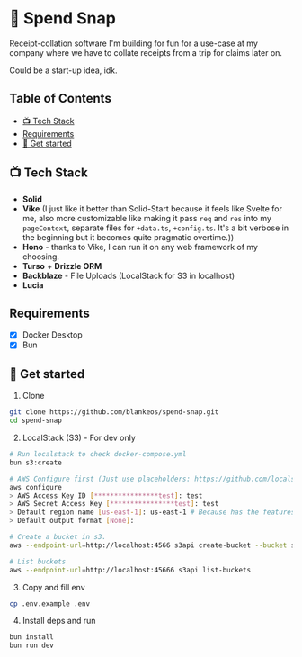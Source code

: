 <h1>💸 Spend Snap</h1>

Receipt-collation software I'm building for fun for a use-case at my company
where we have to collate receipts from a trip for claims later on.

Could be a start-up idea, idk.

<h2>Table of Contents</h2>

- [📺 Tech Stack](#%F0%9F%93%BA-tech-stack)
- [Requirements](#requirements)
- [🚀 Get started](#%F0%9F%9A%80-get-started)

## 📺 Tech Stack

- **Solid**
- **Vike** (I just like it better than Solid-Start because it feels like Svelte for me, also more customizable like making it pass `req` and `res` into my `pageContext`, separate files for `+data.ts`, `+config.ts`. It's a bit verbose in the beginning but it becomes quite pragmatic overtime.))
- **Hono** - thanks to Vike, I can run it on any web framework of my choosing.
- **Turso** + **Drizzle ORM**
- **Backblaze** - File Uploads (LocalStack for S3 in localhost)
- **Lucia**

## Requirements

- [x] Docker Desktop
- [x] Bun

## 🚀 Get started

1. Clone

```sh
git clone https://github.com/blankeos/spend-snap.git
cd spend-snap
```

2. LocalStack (S3) - For dev only

```sh
# Run localstack to check docker-compose.yml
bun s3:create

# AWS Configure first (Just use placeholders: https://github.com/localstack/localstack/issues/8424)
aws configure
> AWS Access Key ID [****************test]: test
> AWS Secret Access Key [****************test]: test
> Default region name [us-east-1]: us-east-1 # Because has the features we need.
> Default output format [None]:

# Create a bucket in s3.
aws --endpoint-url=http://localhost:4566 s3api create-bucket --bucket spend-snap --region us-east-1

# List buckets
aws --endpoint-url=http://localhost:45666 s3api list-buckets
```

3. Copy and fill env

```sh
cp .env.example .env
```

4. Install deps and run

```sh
bun install
bun run dev
```

<!-- # SolidStart

Everything you need to build a Solid project, powered by [`solid-start`](https://start.solidjs.com);

## Creating a project

```bash
# create a new project in the current directory
npm init solid@latest

# create a new project in my-app
npm init solid@latest my-app
```

## Developing

Once you've created a project and installed dependencies with `npm install` (or `pnpm install` or `yarn`), start a development server:

```bash
npm run dev

# or start the server and open the app in a new browser tab
npm run dev -- --open
```

## Building

Solid apps are built with _presets_, which optimise your project for deployment to different environments.

By default, `npm run build` will generate a Node app that you can run with `npm start`. To use a different preset, add it to the `devDependencies` in `package.json` and specify in your `app.config.js`.

## This project was created with the [Solid CLI](https://solid-cli.netlify.app) -->
